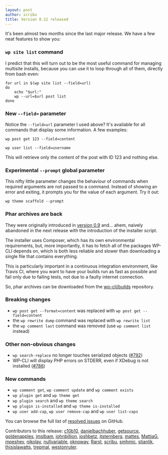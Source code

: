 ```yaml
---
layout: post
author: scribu
title: Version 0.12 released
---
```

It's been almost two months since the last major release. We have a few neat features to show you:

### `wp site list` command

I predict that this will turn out to be the most useful command for managing multisite installs, because you can use it to loop through all of them, directly from bash even:

	for url in $(wp site list --field=url)
	do
		echo "$url:"
		wp --url=$url post list
	done

### New `--field=` parameter

Notice the `--field=url` parameter I used above? It's available for all commands that display some information. A few examples:

	wp post get 123 --field=content

	wp user list --field=username

This will retrieve only the content of the post with ID 123 and nothing else.

### Experimental `--prompt` global parameter

This nifty little parameter changes the behaviour of commands when required arguments are not passed to a command. Instead of showing an error and exiting, it prompts you for the value of each argument. Try it out:

	wp theme scaffold --prompt

### Phar archives are back

They were originally introduced in [version 0.9](https://wp-cli.org/blog/version-0.9.html) and... ahem, naively abandoned in the next release with the introduction of the installer script.

The installer uses Composer, which has its own environmental requirements, but, more importantly, it has to fetch all of the packages WP-CLI depends on, which is both less reliable and slower than downloading a single file that contains everything.

This is particularly important in a continuous integration environment, like Travis CI, where you want to have your builds run as fast as possible and fail only due to failing tests, not due to a faulty internet connection.

So, phar archives can be downloaded from the [wp-cli/builds](https://github.com/wp-cli/builds/tree/gh-pages/phar) repository.

### Breaking changes

* `wp post get --format=content` was replaced with `wp post get --field=content`
* the `wp rewrite dump` command was replaced with `wp rewrite list`
* the `wp comment last` command was removed (use `wp comment list` instead)

### Other non-obvious changes

* `wp search-replace` no longer touches serialized objects ([#792][1])
* WP-CLI will display PHP errors on STDERR, even if XDebug is not installed ([#786][2])

### New commands

* `wp comment get`, `wp comment update` and `wp comment exists`
* `wp plugin get` and `wp theme get`
* `wp plugin search` and `wp theme search`
* `wp plugin is-installed` and `wp theme is-installed`
* `wp user add-cap`, `wp user remove-cap` and `wp user list-caps`

You can browse the full list of [resolved issues](https://github.com/WP-CLI/WP-CLI/issues?milestone=14&state=closed) on GitHub.

[1]: https://github.com/wp-cli/wp-cli/issues/792#issuecomment-25376430
[2]: https://github.com/wp-cli/wp-cli/pull/786

Contributors to this release: [c10b10](https://github.com/c10b10), [danielbachhuber](https://github.com/danielbachhuber), [getsource](https://github.com/getsource), [goldenapples](https://github.com/goldenapples), [jmslbam](https://github.com/jmslbam), [johnbillion](https://github.com/johnbillion), [joshbetz](https://github.com/joshbetz), [jtsternberg](https://github.com/jtsternberg), [mattes](https://github.com/mattes), [MattiaG](https://github.com/MattiaG), [mpeshev](https://github.com/mpeshev), [nikolay](https://github.com/nikolay), [nullvariable](https://github.com/nullvariable), [oknoway](https://github.com/oknoway), [Rarst](https://github.com/Rarst), [scribu](https://github.com/scribu), [smhmic](https://github.com/smhmic), [stianlik](https://github.com/stianlik), [thisislawatts](https://github.com/thisislawatts), [trepmal](https://github.com/trepmal), [westonruter](https://github.com/westonruter).
